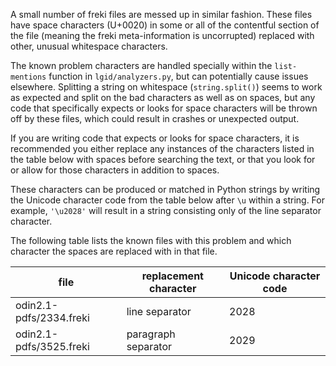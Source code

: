 A small number of freki files are messed up in similar fashion. These files have space
characters (U+0020) in some or all of the contentful section of the file (meaning the
freki meta-information is uncorrupted) replaced with other, unusual whitespace characters.

The known problem characters are handled specially within the `list-mentions` function in
`lgid/analyzers.py`, but can potentially cause issues elsewhere. Splitting a string on
whitespace (`string.split()`) seems to work as expected and split on the bad characters
as well as on spaces, but any code that specifically expects or looks for space characters
will be thrown off by these files, which could result in crashes or unexpected output.

If you are writing code that expects or looks for space characters, it is recommended you
either replace any instances of the characters listed in the table below with spaces before
searching the text, or that you look for or allow for those characters in addition to spaces.

These characters can be produced or matched in Python strings by writing the Unicode character
code from the table below after `\u` within a string. For example, `'\u2028'` will result in a
string consisting only of the line separator character.

The following table lists the known files with this problem and which character the spaces
are replaced with in that file.

file                               | replacement character  | Unicode character code
---------------------------------- | ---------------------- | ---------------------
odin2.1-pdfs/2334.freki            | line separator         | 2028
odin2.1-pdfs/3525.freki            | paragraph separator    | 2029
